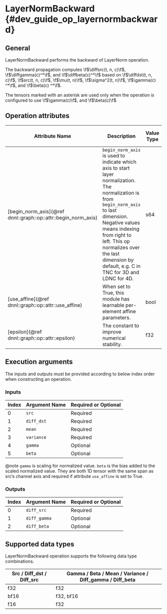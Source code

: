 LayerNormBackward {#dev_guide_op_layernormbackward}
===================================================

## General

LayerNormBackward performs the backward of LayerNorm operation.

The backward propagation computes
\f$\diffsrc(t, n, c)\f$,
\f$\diffgamma(c)^*\f$, and \f$\diffbeta(c)^*\f$
based on
\f$\diffdst(t, n, c)\f$, \f$src(t, n, c)\f$, \f$\mu(t, n)\f$,
\f$\sigma^2(t, n)\f$, \f$\gamma(c) ^*\f$, and \f$\beta(c) ^*\f$.

The tensors marked with an asterisk are used only when the operation is
configured to use \f$\gamma(c)\f$, and \f$\beta(c)\f$

## Operation attributes

Attribute Name | Description | Value Type |Supported Values | Required or Optional
-- | -- | --| --|--
[begin_norm_axis](@ref dnnl::graph::op::attr::begin_norm_axis) | `begin_norm_axis` is used to indicate which axis to start layer normalization. The normalization is from `begin_norm_axis` to last dimension. Negative values means indexing from right to left. This op normalizes over the last dimension by default, e.g. C in TNC for 3D and LDNC for 4D. |s64 |[-r,r-1],where r=rank(src). -1 is default  | Optional
[use_affine](@ref dnnl::graph::op::attr::use_affine) | When set to True, this module has learnable per-element affine parameters. |bool |`false`,`true` (default) | Optional
[epsilon](@ref dnnl::graph::op::attr::epsilon) | The constant to improve numerical stability. |f32 |Arbitrary positive f32 value, 1e-5 (default) | Optional

## Execution arguments

The inputs and outputs must be provided according to below index order when
constructing an operation.

### Inputs

Index | Argument Name | Required or Optional
----- | ------------- | --------------------
0     | `src`         | Required
1     | `diff_dst`    | Required
2     | `mean`        | Required
3     | `variance`    | Required
4     | `gamma`       | Optional
5     | `beta`        | Optional

@note `gamma` is scaling for normalized value. `beta` is the bias added to
the scaled normalized value. They are both 1D tensor with the same span as src’s channel
axis and required if attribute `use_affine` is set to True.

### Outputs

Index | Argument Name | Required or Optional
----- | ------------- | --------------------
0     | `diff_src`    | Required
1     | `diff_gamma`  | Optional
2     | `diff_beta`   | Optional

## Supported data types

LayerNormBackward operation supports the following data type combinations.

Src / Diff_dst / Diff_src | Gamma / Beta / Mean / Variance / Diff_gamma / Diff_beta
--        |--
f32       | f32
bf16      | f32, bf16
f16       | f32
